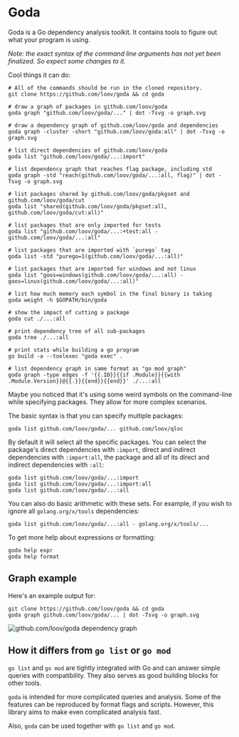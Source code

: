 # Goda

Goda is a Go dependency analysis toolkit. It contains tools to figure out what your program is using.

_Note: the exact syntax of the command line arguments has not yet been finalized. So expect some changes to it._

Cool things it can do:

```
# All of the commands should be run in the cloned repository.
git clone https://github.com/loov/goda && cd goda

# draw a graph of packages in github.com/loov/goda
goda graph "github.com/loov/goda/..." | dot -Tsvg -o graph.svg

# draw a dependency graph of github.com/loov/goda and dependencies
goda graph -cluster -short "github.com/loov/goda:all" | dot -Tsvg -o graph.svg

# list direct dependencies of github.com/loov/goda
goda list "github.com/loov/goda/...:import"

# list dependency graph that reaches flag package, including std
goda graph -std "reach(github.com/loov/goda/...:all, flag)" | dot -Tsvg -o graph.svg

# list packages shared by github.com/loov/goda/pkgset and github.com/loov/goda/cut
goda list "shared(github.com/loov/goda/pkgset:all, github.com/loov/goda/cut:all)"

# list packages that are only imported for tests
goda list "github.com/loov/goda/...:+test:all - github.com/loov/goda/...:all"

# list packages that are imported with `purego` tag
goda list -std "purego=1(github.com/loov/goda/...:all)"

# list packages that are imported for windows and not linux
goda list "goos=windows(github.com/loov/goda/...:all) - goos=linux(github.com/loov/goda/...:all)"

# list how much memory each symbol in the final binary is taking
goda weight -h $GOPATH/bin/goda

# show the impact of cutting a package
goda cut ./...:all

# print dependency tree of all sub-packages
goda tree ./...:all

# print stats while building a go program
go build -a --toolexec "goda exec" .

# list dependency graph in same format as "go mod graph"
goda graph -type edges -f '{{.ID}}{{if .Module}}{{with .Module.Version}}@{{.}}{{end}}{{end}}' ./...:all
```

Maybe you noticed that it's using some weird symbols on the command-line while specifying packages. They allow for more complex scenarios.

The basic syntax is that you can specify multiple packages:

```
goda list github.com/loov/goda/... github.com/loov/qloc
```

By default it will select all the specific packages. You can select the package's direct dependencies with `:import`, direct and indirect dependencies with `:import:all`, the package and all of its direct and indirect dependencies with `:all`:

```
goda list github.com/loov/goda/...:import
goda list github.com/loov/goda/...:import:all
goda list github.com/loov/goda/...:all
```

You can also do basic arithmetic with these sets. For example, if you wish to ignore all `golang.org/x/tools` dependencies:

```
goda list github.com/loov/goda/...:all - golang.org/x/tools/...
```

To get more help about expressions or formatting:

```
goda help expr
goda help format
```

## Graph example

Here's an example output for:

```
git clone https://github.com/loov/goda && cd goda
goda graph github.com/loov/goda/... | dot -Tsvg -o graph.svg
```

![github.com/loov/goda dependency graph](./graph.svg)

## How it differs from `go list` or `go mod`

`go list` and `go mod` are tightly integrated with Go and can answer simple queries with compatibility. They also serves as good building blocks for other tools.

`goda` is intended for more complicated queries and analysis. Some of the features can be reproduced by format flags and scripts. However, this library aims to make even complicated analysis fast.

Also, `goda` can be used together with `go list` and `go mod`.
